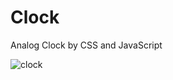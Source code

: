 # Clock
Analog Clock by CSS and JavaScript


![clock](https://user-images.githubusercontent.com/97398977/160903393-9940aed7-de30-4a22-9b05-8b9bffebb653.png)
